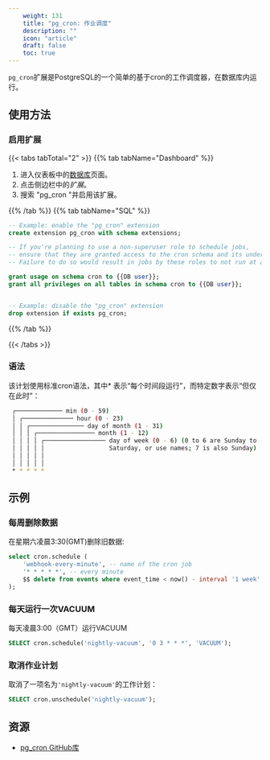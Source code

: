 ```yaml
---
    weight: 131
    title: "pg_cron: 作业调度"
    description: ""
    icon: "article"
    draft: false
    toc: true
---
```


`pg_cron`扩展是PostgreSQL的一个简单的基于cron的工作调度器，在数据库内运行。

## 使用方法

### 启用扩展

{{< tabs tabTotal="2" >}}
{{% tab tabName="Dashboard" %}}



1. 进入仪表板中的[数据库](https://app.supabase.com/project/_/database/tables)页面。
2. 点击侧边栏中的*扩展*。
3. 搜索 "pg_cron "并启用该扩展。




{{% /tab %}}
{{% tab tabName="SQL" %}}



```sql
-- Example: enable the "pg_cron" extension
create extension pg_cron with schema extensions;

-- If you're planning to use a non-superuser role to schedule jobs,
-- ensure that they are granted access to the cron schema and its underlying objects beforehand.
-- Failure to do so would result in jobs by these roles to not run at all.

grant usage on schema cron to {{DB user}};
grant all privileges on all tables in schema cron to {{DB user}};


-- Example: disable the "pg_cron" extension
drop extension if exists pg_cron;
```



{{% /tab %}}

{{< /tabs >}}

### 语法

该计划使用标准cron语法，其中\* 表示“每个时间段运行”，而特定数字表示“但仅在此时”：

```bash
 ┌───────────── min (0 - 59)
 │ ┌────────────── hour (0 - 23)
 │ │ ┌─────────────── day of month (1 - 31)
 │ │ │ ┌──────────────── month (1 - 12)
 │ │ │ │ ┌───────────────── day of week (0 - 6) (0 to 6 are Sunday to
 │ │ │ │ │                  Saturday, or use names; 7 is also Sunday)
 │ │ │ │ │
 │ │ │ │ │
 * * * * *
```

## 示例

### 每周删除数据

在星期六凌晨3:30(GMT)删除旧数据:

```sql
select cron.schedule (
    'webhook-every-minute', -- name of the cron job
    '* * * * *', -- every minute
    $$ delete from events where event_time < now() - interval '1 week' $$
);
```

### 每天运行一次VACUUM

每天凌晨3:00（GMT）运行VACUUM

```sql
SELECT cron.schedule('nightly-vacuum', '0 3 * * *', 'VACUUM');
```

### 取消作业计划

取消了一项名为`'nightly-vacuum'`的工作计划：

```sql
SELECT cron.unschedule('nightly-vacuum');
```

## 资源

- [pg_cron GitHub库](https://github.com/citusdata/pg_cron)


